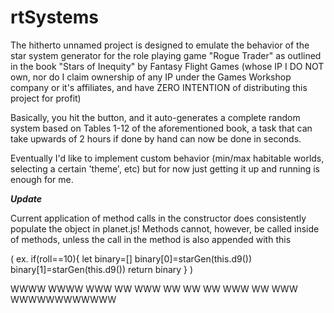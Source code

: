 # rtSystems

The hitherto unnamed project is designed to emulate the behavior of the star system generator for the role playing game "Rogue Trader" as outlined in the book "Stars of Inequity" by Fantasy Flight Games (whose IP I DO NOT own, nor do I claim ownership of any IP under the Games Workshop company or it's affiliates, and have ZERO INTENTION of distributing this project for profit)

Basically, you hit the button, and it auto-generates a complete random system based on Tables 1-12 of the aforementioned book, a task that can take upwards of 2 hours if done by hand can now be done in seconds. 

Eventually I'd like to implement custom behavior (min/max habitable worlds, selecting a certain 'theme', etc) but for now just getting it up and running is enough for me. 

***Update***

Current application of method calls in the constructor does consistently populate the object in planet.js! Methods cannot, however, be called inside of methods, unless the call in the method is also appended with this 

(  ex. if(roll==10){
            let binary=[]
            binary[0]=starGen(this.d9())
            binary[1]=starGen(this.d9())
            return binary
        }                                )

WWWW          WWWW
 WWW    WW    WWW
   WW   WW   WW
    WWW WW WWW
   WWWWWWWWWWWW
